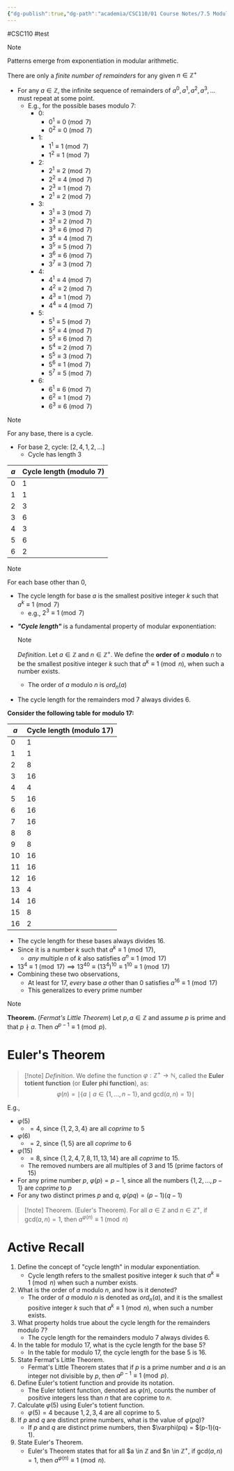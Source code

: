```yaml
---
{"dg-publish":true,"dg-path":"academia/CSC110/01 Course Notes/7.5 Modular Exponentiation and Order.md","permalink":"/academia/csc-110/01-course-notes/7-5-modular-exponentiation-and-order/","created":"2023-10-20T22:24:13.438-04:00","updated":"2023-10-25T13:42:18.745-04:00"}
---
```


#CSC110 #test 

> [!note]
> Patterns emerge from exponentiation in modular arithmetic.

There are only a *finite number of remainders* for any given $n \in \mathbb{Z}^{+}$
- For any $a \in \mathbb{Z}$, the infinite sequence of remainders of $a^{0}, a^{1}, a^{2}, a^{3}, ...$ must repeat at some point.
	- E.g., for the possible bases modulo 7:
		- 0:
			- $0^{1} \equiv 0 \pmod{7}$
			- $0^{2} \equiv 0 \pmod{7}$
		- 1: 
			- $1^{1} \equiv 1 \pmod{7}$
			- $1^{2} \equiv 1 \pmod{7}$
		- 2:
			- $2^{1} \equiv 2 \pmod{7}$
			- $2^{2} \equiv 4 \pmod{7}$
			- $2^{3} \equiv 1 \pmod{7}$
			- $2^{1} \equiv 2 \pmod{7}$
		- 3:
			- $3^{1}\equiv 3 \pmod{7}$
			- $3^{2} \equiv 2 \pmod{7}$
			- $3^{3}\equiv 6 \pmod{7}$
			- $3^{4} \equiv 4 \pmod{7}$
			- $3^{5} \equiv 5 \pmod{7}$
			- $3^{6} \equiv 6 \pmod{7}$
			- $3^{7} \equiv 3 \pmod{7}$
		- 4:
			- $4^{1} \equiv 4 \pmod{7}$
			- $4^{2} \equiv 2 \pmod{7}$
			- $4^{3} \equiv 1 \pmod{7}$
			- $4^{4} \equiv 4 \pmod{7}$
		- 5:
			- $5^{1} \equiv 5 \pmod{7}$
			- $5^{2} \equiv 4 \pmod{7}$
			- $5^{3} \equiv 6 \pmod{7}$
			- $5^{4} \equiv 2 \pmod{7}$
			- $5^{5} \equiv 3 \pmod{7}$
			- $5^{6} \equiv 1 \pmod{7}$
			- $5^{7} \equiv 5 \pmod{7}$
		- 6:
			- $6^{1} \equiv 6 \pmod{7}$
			- $6^{2} \equiv 1 \pmod{7}$
			- $6^{3} \equiv 6 \pmod{7}$

> [!note] 
> For any base, there is a cycle.
> - For base 2, cycle: $[2,4,1,2,...]$
> 	- Cycle has length 3

$a$ | Cycle length (modulo 7)
--|----
0 | 1
1 | 1
2 | 3
3| 6
4 | 3
5 | 6
6|2

> [!note]
> For each base other than 0,
> - The cycle length for base $a$ is the smallest positive integer $k$ such that $a^{k} \equiv 1 \pmod{7}$
> 	- e.g., $2^{3} \equiv 1 \pmod{7}$

- ***"Cycle length"*** is a fundamental property of modular exponentiation:
	> [!note] 
	> *Definition*. Let $a \in \mathbb{Z}$ and $n \in \mathbb{Z}^{+}$. We define the **order of** $a$ **modulo** $n$ to be the smallest positive integer $k$ such that $a^{k} \equiv 1 \pmod{n}$, when such a number exists.
	- The order of $a$ modulo $n$ is $ord_{n}(a)$

- The cycle length for the remainders mod 7 always divides 6.

**Consider the following table for modulo 17:**

|$a$|Cycle length (modulo 17)|
|---|---|
|0|1|
|1|1|
|2|8|
|3|16|
|4|4|
|5|16|
|6|16|
|7|16|
|8|8|
|9|8|
|10|16|
|11|16|
|12|16|
|13|4|
|14|16|
|15|8|
|16|2|

- The cycle length for these bases always divides 16.
- Since it is a number $k$ such that $a^{k} \equiv 1 \pmod{17}$,
	- *any* multiple $n$ of $k$ also satisfies $a^{n} \equiv 1 \pmod{17}$
- $13^{4} \equiv 1 \pmod{17} \implies 13^{40} \equiv (13^{4})^{10} \equiv 1^{10} \equiv 1 \pmod{17}$
- Combining these two observations,
	- At least for 17, *every* base $a$ other than 0 satisfies $a^{16} \equiv 1 \pmod{17}$
	- This generalizes to every prime number

> [!note] 
> **Theorem.** (*Fermat's Little Theorem*)
> Let $p, a \in \mathbb{Z}$ and assume $p$ is prime and that $p \nmid a$. Then $a^{p-1} \equiv 1 \pmod{p}$.

# Euler's Theorem

> [!note] *Definition*.
> We define the function $\varphi : \mathbb{Z}^{+} \rightarrow \mathbb{N}$, called the **Euler totient function** (or **Euler phi function**), as:
> $$\varphi(n) = \mid \{a \mid a \in \{1, ..., n-1 \}, \text{and gcd} (a, n) = 1 \} \mid$$

E.g.,
- $\varphi(5)$
	- $= 4$, since $\{1,2,3,4\}$ are all *coprime* to 5
- $\varphi(6)$
	- $= 2$, since $\{1,5\}$ are all *coprime* to 6
- $\varphi(15)$
	- $= 8$, since $\{1,2,4,7,8,11,13,14\}$ are all *coprime* to 15.
	- The removed numbers are all multiples of 3 and 15 (prime factors of 15)
- For any prime number $p$, $\varphi(p) = p - 1$, since all the numbers $\{1,2,...,p-1\}$ are *coprime* to $p$
- For any two distinct primes $p$ and $q$, $\varphi(pq) = (p-1)(q-1)$

> [!note] Theorem. (Euler's Theorem).
> For all $a \in \mathbb{Z}$ and $n \in \mathbb{Z}^{+}$, if gcd$(a,n) = 1$, then $a^{\varphi(n)} \equiv 1 \pmod{n}$

# Active Recall
1. Define the concept of "cycle length" in modular exponentiation.
    - Cycle length refers to the smallest positive integer $k$ such that $a^{k} \equiv 1 \pmod{n}$ when such a number exists.
2. What is the order of $a$ modulo $n$, and how is it denoted?
    - The order of $a$ modulo $n$ is denoted as $ord_{n}(a)$, and it is the smallest positive integer $k$ such that $a^{k} \equiv 1 \pmod{n}$, when such a number exists.
3. What property holds true about the cycle length for the remainders modulo 7?
    - The cycle length for the remainders modulo 7 always divides 6.
4. In the table for modulo 17, what is the cycle length for the base 5?
    - In the table for modulo 17, the cycle length for the base 5 is 16.
5. State Fermat's Little Theorem.
    - Fermat's Little Theorem states that if $p$ is a prime number and $a$ is an integer not divisible by $p$, then $a^{p-1} \equiv 1 \pmod{p}$.
6. Define Euler's totient function and provide its notation.
    - The Euler totient function, denoted as $\varphi(n)$, counts the number of positive integers less than $n$ that are coprime to $n$.
7. Calculate $\varphi(5)$ using Euler's totient function.
    - $\varphi(5) = 4$ because ${1, 2, 3, 4}$ are all coprime to 5.
8. If $p$ and $q$ are distinct prime numbers, what is the value of $\varphi(pq)$?
    - If $p$ and $q$ are distinct prime numbers, then $\varphi(pq) = $(p-1)(q-1).
9. State Euler's Theorem.
    - Euler's Theorem states that for all $a \in $\mathbb{Z}$ and $n \in $\mathbb{Z}^{+}$, if gcd$(a,n) = 1$, then $a^{\varphi(n)} \equiv 1 \pmod{n}$.